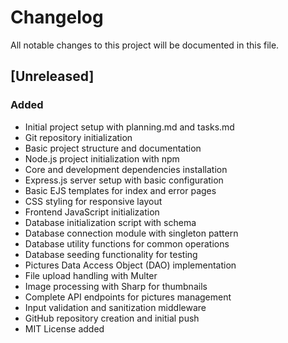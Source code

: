 # Changelog

All notable changes to this project will be documented in this file.

## [Unreleased]

### Added
- Initial project setup with planning.md and tasks.md
- Git repository initialization
- Basic project structure and documentation
- Node.js project initialization with npm
- Core and development dependencies installation
- Express.js server setup with basic configuration
- Basic EJS templates for index and error pages
- CSS styling for responsive layout
- Frontend JavaScript initialization
- Database initialization script with schema
- Database connection module with singleton pattern
- Database utility functions for common operations
- Database seeding functionality for testing
- Pictures Data Access Object (DAO) implementation
- File upload handling with Multer
- Image processing with Sharp for thumbnails
- Complete API endpoints for pictures management
- Input validation and sanitization middleware
- GitHub repository creation and initial push
- MIT License added
